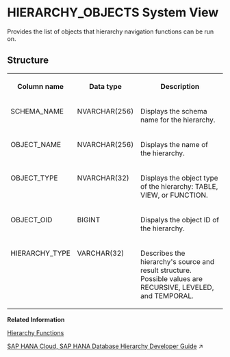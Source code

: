 <!-- loio82282c5cee704095bb0bbc869b9e8929 -->

# HIERARCHY\_OBJECTS System View

Provides the list of objects that hierarchy navigation functions can be run on.



<a name="loio82282c5cee704095bb0bbc869b9e8929___g_r_a_n_t_e_d__r_o_l_e_s_1struct_GRANTED_ROLES"/>

## Structure


<table>
<tr>
<th valign="top">

Column name



</th>
<th valign="top">

Data type



</th>
<th valign="top">

Description



</th>
</tr>
<tr>
<td valign="top">

SCHEMA\_NAME



</td>
<td valign="top">

NVARCHAR\(256\)



</td>
<td valign="top">

Displays the schema name for the hierarchy.



</td>
</tr>
<tr>
<td valign="top">

OBJECT\_NAME



</td>
<td valign="top">

NVARCHAR\(256\)



</td>
<td valign="top">

Displays the name of the hierarchy.



</td>
</tr>
<tr>
<td valign="top">

OBJECT\_TYPE



</td>
<td valign="top">

NVARCHAR\(32\)



</td>
<td valign="top">

Displays the object type of the hierarchy: TABLE, VIEW, or FUNCTION.



</td>
</tr>
<tr>
<td valign="top">

OBJECT\_OID



</td>
<td valign="top">

BIGINT



</td>
<td valign="top">

Dispalys the object ID of the hierarchy.



</td>
</tr>
<tr>
<td valign="top">

HIERARCHY\_TYPE



</td>
<td valign="top">

VARCHAR\(32\)



</td>
<td valign="top">

Describes the hierarchy's source and result structure. Possible values are RECURSIVE, LEVELED, and TEMPORAL.



</td>
</tr>
</table>

**Related Information**  


[Hierarchy Functions](../../010-SQL-Reference/011-SQL-Functions/hierarchy-functions-2969da8.md "Hierarchy functions allow you to work with hierarchical data such as tables with rows arranged in a tree or directed graph.")

[SAP HANA Cloud, SAP HANA Database Hierarchy Developer Guide](https://help.sap.com/viewer/09f734c2169c4661b1aa15c00022ab21/2023_2_QRC/en-US/a93c356d32ef4e7fbd6143b554278eab.html "This guide explains how to use the hierarchy functions that are an integral part of SAP HANA core functionality.") :arrow_upper_right:

